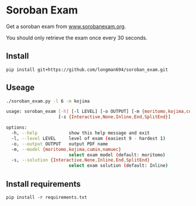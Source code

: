# Soroban Exam

Get a soroban exam from www.sorobanexam.org.

You should only retrieve the exam once every 30 seconds.

## Install

```shell
pip install git+https://github.com/longman694/soroban_exam.git
```

## Useage

```bash
./soroban_exam.py -l 6 -m kojima
```

```bash
usage: soroban_exam [-h] [-l LEVEL] [-o OUTPUT] [-m {moritomo,kojima,cumin,namuec}]
                    [-s {Interactive,None,Inline,End,SplitEnd}]

options:
  -h, --help            show this help message and exit
  -l, --level LEVEL     level of exam (easiest 9 - hardest 1)
  -o, --output OUTPUT   output PDF name
  -m, --model {moritomo,kojima,cumin,namuec}
                        select exam model (default: moritomo)
  -s, --solution {Interactive,None,Inline,End,SplitEnd}
                        select exam solution (default: Inline)
```

## Install requirements

```
pip install -r requirements.txt
```
